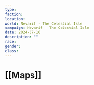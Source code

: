 ```yaml
---
type: 
faction: 
location: 
world: Nevarif - The Celestial Isle
campaign: Nevarif - The Celestial Isle
date: 2024-07-16
description: ""
race: 
gender: 
class: 
---
```

# [[Maps]]

